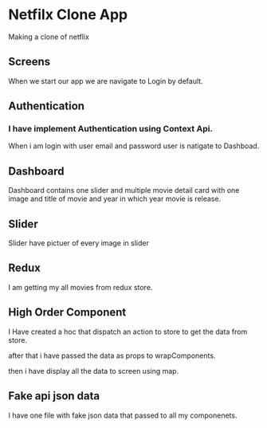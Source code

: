 # Netfilx Clone App
Making a clone of netflix 

## Screens
When we start our app we are navigate to Login by default.

## Authentication
### I have implement Authentication using Context Api. 
When i am login with user email and password user is natigate to Dashboad.

## Dashboard
Dashboard contains one slider and multiple movie detail card with one image and title of movie and year in which year movie is release.

## Slider
Slider have pictuer of every image in slider 

## Redux 
I am getting my all movies from redux store. 

## High Order Component
I Have created a hoc that dispatch an action to store to get the data from store.

after that i have passed the data as props to wrapComponents.

then i have display all the data to screen using map.

## Fake api json data
I have one file with fake json data that passed to all my componenets.


